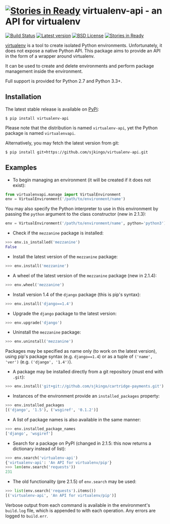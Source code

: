 [![Stories in Ready](https://badge.waffle.io/sjkingo/virtualenv-api.png?label=ready&title=Ready)](https://waffle.io/sjkingo/virtualenv-api)
virtualenv-api - an API for virtualenv
======================================

[![Build Status](https://travis-ci.org/sjkingo/virtualenv-api.svg)](https://travis-ci.org/sjkingo/virtualenv-api)
[![Latest version](https://img.shields.io/pypi/v/virtualenv-api.svg)](https://pypi.python.org/pypi/virtualenv-api)
[![BSD License](https://img.shields.io/pypi/l/virtualenv-api.svg)](https://github.com/sjkingo/virtualenv-api/blob/master/LICENSE)
[![Stories in Ready](https://badge.waffle.io/sjkingo/virtualenv-api.png?label=ready&title=Ready)](https://waffle.io/sjkingo/virtualenv-api)

[virtualenv](http://www.virtualenv.org/) is a tool to create isolated Python
environments.  Unfortunately, it does not expose a native Python API. This
package aims to provide an API in the form of a wrapper around virtualenv.

It can be used to create and delete environments and perform package management
inside the environment.

Full support is provided for Python 2.7 and Python 3.3+.

Installation
------------

The latest stable release is available on [PyPi](https://pypi.python.org/pypi/virtualenv-api):

```
$ pip install virtualenv-api
```

Please note that the distribution is named `virtualenv-api`, yet the Python package
is named `virtualenvapi`.

Alternatively, you may fetch the latest version from git:

```
$ pip install git+https://github.com/sjkingo/virtualenv-api.git
```

Examples
--------

* To begin managing an environment (it will be created if it does not exist):

```python
from virtualenvapi.manage import VirtualEnvironment
env = VirtualEnvironment('/path/to/environment/name')
```

You may also specify the Python interpreter to use in this environment by
passing the `python` argument to the class constructor (new in 2.1.3):

```python
env = VirtualEnvironment('/path/to/environment/name', python='python3')
```

* Check if the `mezzanine` package is installed:

```python
>>> env.is_installed('mezzanine')
False
```

* Install the latest version of the `mezzanine` package:

```python
>>> env.install('mezzanine')
```

* A wheel of the latest version of the `mezzanine` package (new in 2.1.4):

```python
>>> env.wheel('mezzanine')
```

* Install version 1.4 of the `django` package (this is pip's syntax):

```python
>>> env.install('django==1.4')
```

* Upgrade the `django` package to the latest version:

```python
>>> env.upgrade('django')
```

* Uninstall the `mezzanine` package:

```python
>>> env.uninstall('mezzanine')
```

Packages may be specified as name only (to work on the latest version),
using pip's package syntax (e.g. `django==1.4`) or as a tuple of `('name', 'ver')`
(e.g. `('django', '1.4')`).

* A package may be installed directly from a git repository (must end with `.git`):

```python
>>> env.install('git+git://github.com/sjkingo/cartridge-payments.git')
```

* Instances of the environment provide an `installed_packages` property:

```python
>>> env.installed_packages
[('django', '1.5'), ('wsgiref', '0.1.2')]
```

* A list of package names is also available in the same manner:

```python
>>> env.installed_package_names
['django', 'wsgiref']
```

* Search for a package on PyPI (changed in 2.1.5: this now returns a dictionary instead of list):

```python
>>> env.search('virtualenv-api')
{'virtualenv-api': 'An API for virtualenv/pip'}
>>> len(env.search('requests'))
231
```

* The old functionality (pre 2.1.5) of `env.search` may be used:

```python
>>> list(env.search('requests').items())
[('virtualenv-api', 'An API for virtualenv/pip')]
```

Verbose output from each command is available in the environment's `build.log`
file, which is appended to with each operation. Any errors are logged to `build.err`.
